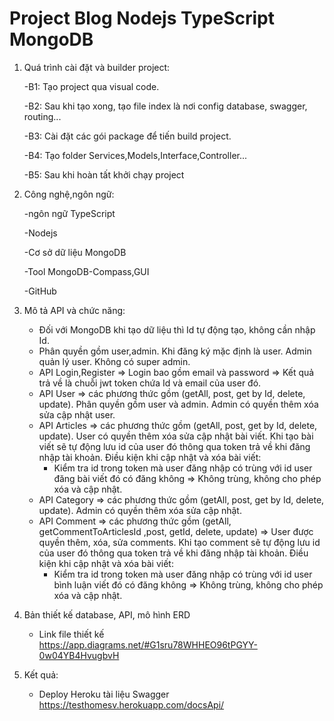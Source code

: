 # Project Blog Nodejs TypeScript MongoDB

1. Quá trình cài đặt và builder project:

   -B1: Tạo project qua visual code.

   -B2: Sau khi tạo xong, tạo file index là nơi config database, swagger, routing...

   -B3: Cài đặt các gói package để tiến build project.

   -B4: Tạo folder Services,Models,Interface,Controller...

   -B5: Sau khi hoàn tất khởi chạy project

2. Công nghệ,ngôn ngữ:

   -ngôn ngữ TypeScript
   
   -Nodejs

   -Cơ sở dữ liệu MongoDB

   -Tool MongoDB-Compass,GUI

   -GitHub

3. Mô tả API và chức năng:
   - Đối với MongoDB khi tạo dữ liệu thì Id tự động tạo, không cần nhập Id.
   - Phân quyền gồm user,admin. Khi đăng ký mặc định là user. Admin quản lý user. Không có super admin.
   - API Login,Register => Login bao gồm email và password => Kết quả trả về là chuỗi jwt token chứa Id và email của user đó.
   - API User => các phương thức gồm (getAll, post, get by Id, delete, update). Phân quyền gồm user và admin. Admin có quyền thêm xóa sửa cập nhật user.
   - API Articles => các phương thức gồm (getAll, post, get by Id, delete, update). User có quyền thêm xóa sửa cập nhật bài viết. Khi tạo bài viết sẽ tự động lưu id        của user đó thông qua token trả về khi đăng nhập tài khoản. Điều kiện khi cập nhật và xóa bài viết:
        + Kiểm tra id trong token mà user đăng nhập có trùng với id user đăng bài viết đó có đăng không => Không trùng, không cho phép xóa và cập nhật.
   - API Category => các phương thức gồm (getAll, post, get by Id, delete, update). Admin có quyền thêm xóa sửa cập nhật.
   - API Comment => các phương thức gồm (getAll, getCommentToArticlesId ,post, getId, delete, update) => User được quyền thêm, xóa, sửa comments. Khi tạo comment sẽ        tự động lưu id của user đó thông qua token trả về khi đăng nhập tài khoản. Điều kiện khi cập nhật và xóa bài viết:
        + Kiểm tra id trong token mà user đăng nhập có trùng với id user bình luận viết đó có đăng không => Không trùng, không cho phép xóa và cập nhật.

4. Bản thiết kế database, API, mô hình ERD
   - Link file thiết kế
   https://app.diagrams.net/#G1sru78WHHEO96tPGYY-0w04YB4HvugbvH

6. Kết quả:
   - Deploy Heroku tài liệu Swagger
   https://testhomesv.herokuapp.com/docsApi/
